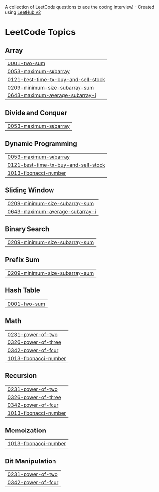 A collection of LeetCode questions to ace the coding interview! - Created using [LeetHub v2](https://github.com/arunbhardwaj/LeetHub-2.0)
<!---LeetCode Topics Start-->
# LeetCode Topics
## Array
|  |
| ------- |
| [0001-two-sum](https://github.com/yaswanthi243/leetcode/tree/master/0001-two-sum) |
| [0053-maximum-subarray](https://github.com/yaswanthi243/leetcode/tree/master/0053-maximum-subarray) |
| [0121-best-time-to-buy-and-sell-stock](https://github.com/yaswanthi243/leetcode/tree/master/0121-best-time-to-buy-and-sell-stock) |
| [0209-minimum-size-subarray-sum](https://github.com/yaswanthi243/leetcode/tree/master/0209-minimum-size-subarray-sum) |
| [0643-maximum-average-subarray-i](https://github.com/yaswanthi243/leetcode/tree/master/0643-maximum-average-subarray-i) |
## Divide and Conquer
|  |
| ------- |
| [0053-maximum-subarray](https://github.com/yaswanthi243/leetcode/tree/master/0053-maximum-subarray) |
## Dynamic Programming
|  |
| ------- |
| [0053-maximum-subarray](https://github.com/yaswanthi243/leetcode/tree/master/0053-maximum-subarray) |
| [0121-best-time-to-buy-and-sell-stock](https://github.com/yaswanthi243/leetcode/tree/master/0121-best-time-to-buy-and-sell-stock) |
| [1013-fibonacci-number](https://github.com/yaswanthi243/leetcode/tree/master/1013-fibonacci-number) |
## Sliding Window
|  |
| ------- |
| [0209-minimum-size-subarray-sum](https://github.com/yaswanthi243/leetcode/tree/master/0209-minimum-size-subarray-sum) |
| [0643-maximum-average-subarray-i](https://github.com/yaswanthi243/leetcode/tree/master/0643-maximum-average-subarray-i) |
## Binary Search
|  |
| ------- |
| [0209-minimum-size-subarray-sum](https://github.com/yaswanthi243/leetcode/tree/master/0209-minimum-size-subarray-sum) |
## Prefix Sum
|  |
| ------- |
| [0209-minimum-size-subarray-sum](https://github.com/yaswanthi243/leetcode/tree/master/0209-minimum-size-subarray-sum) |
## Hash Table
|  |
| ------- |
| [0001-two-sum](https://github.com/yaswanthi243/leetcode/tree/master/0001-two-sum) |
## Math
|  |
| ------- |
| [0231-power-of-two](https://github.com/yaswanthi243/leetcode/tree/master/0231-power-of-two) |
| [0326-power-of-three](https://github.com/yaswanthi243/leetcode/tree/master/0326-power-of-three) |
| [0342-power-of-four](https://github.com/yaswanthi243/leetcode/tree/master/0342-power-of-four) |
| [1013-fibonacci-number](https://github.com/yaswanthi243/leetcode/tree/master/1013-fibonacci-number) |
## Recursion
|  |
| ------- |
| [0231-power-of-two](https://github.com/yaswanthi243/leetcode/tree/master/0231-power-of-two) |
| [0326-power-of-three](https://github.com/yaswanthi243/leetcode/tree/master/0326-power-of-three) |
| [0342-power-of-four](https://github.com/yaswanthi243/leetcode/tree/master/0342-power-of-four) |
| [1013-fibonacci-number](https://github.com/yaswanthi243/leetcode/tree/master/1013-fibonacci-number) |
## Memoization
|  |
| ------- |
| [1013-fibonacci-number](https://github.com/yaswanthi243/leetcode/tree/master/1013-fibonacci-number) |
## Bit Manipulation
|  |
| ------- |
| [0231-power-of-two](https://github.com/yaswanthi243/leetcode/tree/master/0231-power-of-two) |
| [0342-power-of-four](https://github.com/yaswanthi243/leetcode/tree/master/0342-power-of-four) |
<!---LeetCode Topics End-->